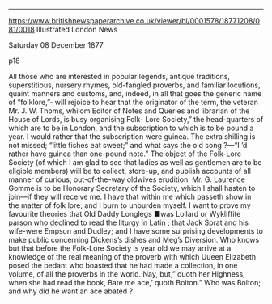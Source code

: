 
---
https://www.britishnewspaperarchive.co.uk/viewer/bl/0001578/18771208/081/0018
Illustrated London News

Saturday 08 December 1877

p18

 All those who are interested in popular legends, antique traditions, superstitious, nursery rhymes, old-fangled proverbs, and familiar locutions, quaint manners and customs, and, indeed, in all that goes the generic name of “folklore,”- will rejoice to hear that the originator of the term, the veteran Mr. J. W. Thoms, whilom Editor of Notes and Queries and librarian of the House of Lords, is busy organising Folk- Lore Society,” the head-quarters of which are to be in London, and the subscription to which is to be pound a year. I would rather that the subscription were guinea. The extra shilling is not missed; “little fishes eat sweet;” and what says the old song ?—“I ’d rather have guinea than one-pound note.” The object of the Folk-Lore Society (of which I am glad to see that ladies as well as gentlemen are to be eligible members) will be to collect, store-up, and publish accounts of all manner of curious, out-of-the-way oldwives erudition. Mr. G. Laurence Gomme is to be Honorary Secretary of the Society, which I shall hasten to join—if they will receive me. I have that within me which passeth show in the matter of folk lore; and I burn to unburden myself. I want to prove my favourite theories that Old Daddy Longlegs ■was Lollard or Wykliffite parson who declined to read the liturgy in Latin ; that Jack Sprat and his wife-were Empson and Dudley; and I have some surprising developments to make public concerning Dickens’s dishes and Meg’s Diversion. Who knows but that before the Folk-Lore Society is year old we may arrive at a knowledge of the real meaning of the proverb with which Uueen Elizabeth posed the pedant who boasted that he had made a collection, in one volume, of all the proverbs in the world. Nay, but,” quoth her Highness, when she had read the book, Bate me ace,’ quoth Bolton.” Who was Bolton; and why did he want an ace abated ? 



